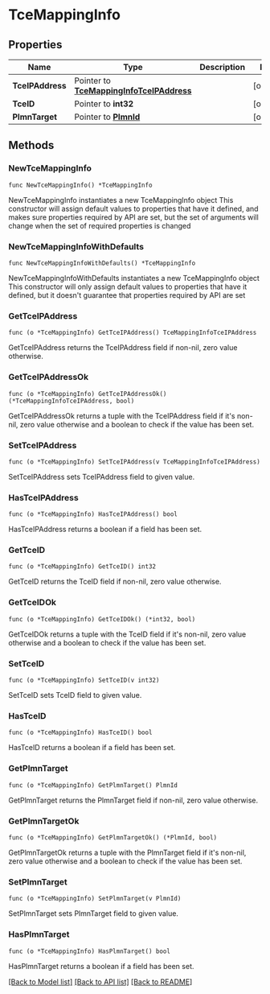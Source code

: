 # TceMappingInfo

## Properties

Name | Type | Description | Notes
------------ | ------------- | ------------- | -------------
**TceIPAddress** | Pointer to [**TceMappingInfoTceIPAddress**](TceMappingInfoTceIPAddress.md) |  | [optional] 
**TceID** | Pointer to **int32** |  | [optional] 
**PlmnTarget** | Pointer to [**PlmnId**](PlmnId.md) |  | [optional] 

## Methods

### NewTceMappingInfo

`func NewTceMappingInfo() *TceMappingInfo`

NewTceMappingInfo instantiates a new TceMappingInfo object
This constructor will assign default values to properties that have it defined,
and makes sure properties required by API are set, but the set of arguments
will change when the set of required properties is changed

### NewTceMappingInfoWithDefaults

`func NewTceMappingInfoWithDefaults() *TceMappingInfo`

NewTceMappingInfoWithDefaults instantiates a new TceMappingInfo object
This constructor will only assign default values to properties that have it defined,
but it doesn't guarantee that properties required by API are set

### GetTceIPAddress

`func (o *TceMappingInfo) GetTceIPAddress() TceMappingInfoTceIPAddress`

GetTceIPAddress returns the TceIPAddress field if non-nil, zero value otherwise.

### GetTceIPAddressOk

`func (o *TceMappingInfo) GetTceIPAddressOk() (*TceMappingInfoTceIPAddress, bool)`

GetTceIPAddressOk returns a tuple with the TceIPAddress field if it's non-nil, zero value otherwise
and a boolean to check if the value has been set.

### SetTceIPAddress

`func (o *TceMappingInfo) SetTceIPAddress(v TceMappingInfoTceIPAddress)`

SetTceIPAddress sets TceIPAddress field to given value.

### HasTceIPAddress

`func (o *TceMappingInfo) HasTceIPAddress() bool`

HasTceIPAddress returns a boolean if a field has been set.

### GetTceID

`func (o *TceMappingInfo) GetTceID() int32`

GetTceID returns the TceID field if non-nil, zero value otherwise.

### GetTceIDOk

`func (o *TceMappingInfo) GetTceIDOk() (*int32, bool)`

GetTceIDOk returns a tuple with the TceID field if it's non-nil, zero value otherwise
and a boolean to check if the value has been set.

### SetTceID

`func (o *TceMappingInfo) SetTceID(v int32)`

SetTceID sets TceID field to given value.

### HasTceID

`func (o *TceMappingInfo) HasTceID() bool`

HasTceID returns a boolean if a field has been set.

### GetPlmnTarget

`func (o *TceMappingInfo) GetPlmnTarget() PlmnId`

GetPlmnTarget returns the PlmnTarget field if non-nil, zero value otherwise.

### GetPlmnTargetOk

`func (o *TceMappingInfo) GetPlmnTargetOk() (*PlmnId, bool)`

GetPlmnTargetOk returns a tuple with the PlmnTarget field if it's non-nil, zero value otherwise
and a boolean to check if the value has been set.

### SetPlmnTarget

`func (o *TceMappingInfo) SetPlmnTarget(v PlmnId)`

SetPlmnTarget sets PlmnTarget field to given value.

### HasPlmnTarget

`func (o *TceMappingInfo) HasPlmnTarget() bool`

HasPlmnTarget returns a boolean if a field has been set.


[[Back to Model list]](../README.md#documentation-for-models) [[Back to API list]](../README.md#documentation-for-api-endpoints) [[Back to README]](../README.md)


